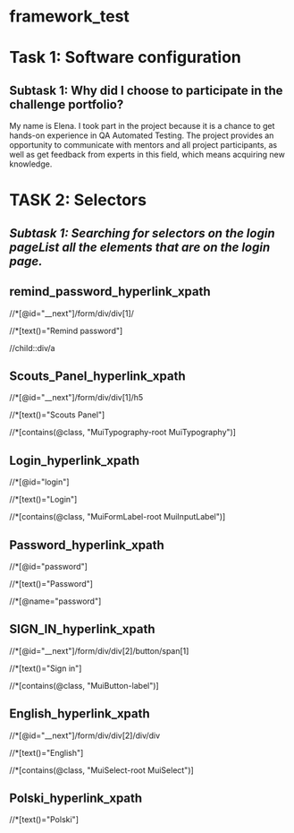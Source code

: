 
# framework_test
# Task 1: Software configuration
## Subtask 1: Why did I choose to participate in the challenge portfolio?
My name is Elena. I took part in the project because it is a chance to get hands-on experience in QA Automated 
Testing. The project provides an opportunity to communicate with mentors and all project participants, as well as get
feedback from experts in this field, which means acquiring new knowledge.

# TASK 2: Selectors
## *Subtask 1: Searching for selectors on the login pageList all the elements that are on the login page.*
## remind_password_hyperlink_xpath
//*[@id="__next"]/form/div/div[1]/

//*[text()="Remind password"]

//child::div/a
## Scouts_Panel_hyperlink_xpath
//*[@id="__next"]/form/div/div[1]/h5

//*[text()="Scouts Panel"]

//*[contains(@class, "MuiTypography-root MuiTypography")]
## Login_hyperlink_xpath
//*[@id="login"]

//*[text()="Login"]

//*[contains(@class, "MuiFormLabel-root MuiInputLabel")]
## Password_hyperlink_xpath
//*[@id="password"]

//*[text()="Password"]

//*[@name="password"]
## SIGN_IN_hyperlink_xpath
//*[@id="__next"]/form/div/div[2]/button/span[1]

//*[text()="Sign in"]

//*[contains(@class, "MuiButton-label")]
## English_hyperlink_xpath
//*[@id="__next"]/form/div/div[2]/div/div

//*[text()="English"]

//*[contains(@class, "MuiSelect-root MuiSelect")]
## Polski_hyperlink_xpath
//*[text()="Polski"]
